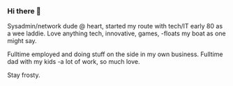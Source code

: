 ### Hi there 👋

Sysadmin/network dude @ heart, started my route with tech/IT early 80 as a wee laddie.
Love anything tech, innovative, games, -floats my boat as one might say.

Fulltime employed and doing stuff on the side in my own business.
Fulltime dad with my kids -a lot of work, so much love.

Stay frosty.


<!--
**frostyviking/frostyviking** is a ✨ _special_ ✨ repository because its `README.md` (this file) appears on your GitHub profile.

Here are some ideas to get you started:

- 🔭 I’m currently working on ...
- 🌱 I’m currently learning ...
- 👯 I’m looking to collaborate on ...
- 🤔 I’m looking for help with ...
- 💬 Ask me about ...
- 📫 How to reach me: ...
- 😄 Pronouns: ...
- ⚡ Fun fact: ...
-->
